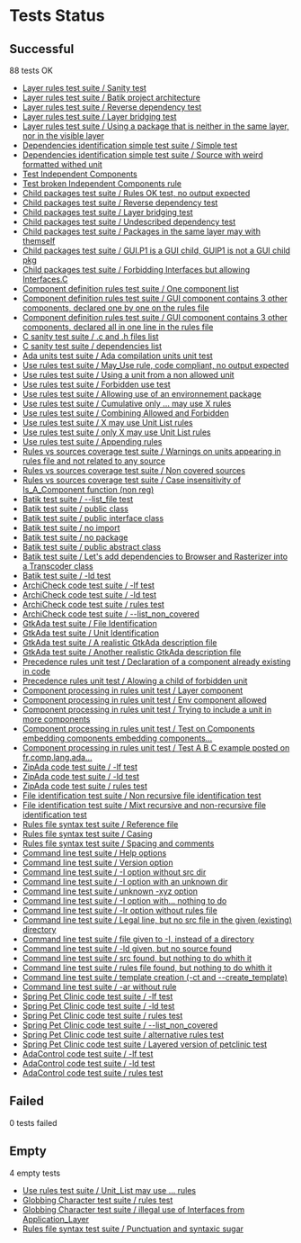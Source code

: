 # Tests Status

## Successful

   88 tests OK

  - [Layer rules test suite / Sanity test]()
  - [Layer rules test suite / Batik project architecture]()
  - [Layer rules test suite / Reverse dependency test]()
  - [Layer rules test suite / Layer bridging test]()
  - [Layer rules test suite / Using a package that is neither in the same layer, nor in the visible layer]()
  - [Dependencies identification simple test suite / Simple test]()
  - [Dependencies identification simple test suite / Source with weird formatted withed unit]()
  - [Test Independent Components]()
  - [Test broken Independent Components rule]()
  - [Child packages test suite / Rules OK test, no output expected]()
  - [Child packages test suite / Reverse dependency test]()
  - [Child packages test suite / Layer bridging test]()
  - [Child packages test suite / Undescribed dependency test]()
  - [Child packages test suite / Packages in the same layer may with themself]()
  - [Child packages test suite / GUI.P1 is a GUI child, GUIP1 is not a GUI child pkg]()
  - [Child packages test suite / Forbidding Interfaces but allowing Interfaces.C]()
  - [Component definition rules test suite / One component list]()
  - [Component definition rules test suite / GUI component contains 3 other components, declared one by one on the rules file]()
  - [Component definition rules test suite / GUI component contains 3 other components, declared all in one line in the rules file]()
  - [C sanity test suite / .c and .h files list]()
  - [C sanity test suite / dependencies list]()
  - [Ada units test suite / Ada compilation units unit test]()
  - [Use rules test suite / May_Use rule, code compliant, no output expected]()
  - [Use rules test suite / Using a unit from a non allowed unit]()
  - [Use rules test suite / Forbidden use test]()
  - [Use rules test suite / Allowing use of an environnement package]()
  - [Use rules test suite / Cumulative only ... may use X rules]()
  - [Use rules test suite / Combining Allowed and Forbidden]()
  - [Use rules test suite / X may use Unit List rules]()
  - [Use rules test suite / only X may use Unit List rules]()
  - [Use rules test suite / Appending rules]()
  - [Rules vs sources coverage test suite / Warnings on units appearing in rules file and not related to any source]()
  - [Rules vs sources coverage test suite / Non covered sources]()
  - [Rules vs sources coverage test suite / Case insensitivity of Is_A_Component function (non reg)]()
  - [Batik test suite / --list_file test]()
  - [Batik test suite / public class]()
  - [Batik test suite / public interface class]()
  - [Batik test suite / no import]()
  - [Batik test suite / no package]()
  - [Batik test suite / public abstract class]()
  - [Batik test suite / Let's add dependencies to Browser and Rasterizer into a Transcoder class]()
  - [Batik test suite / -ld test]()
  - [ArchiCheck code test suite / -lf test]()
  - [ArchiCheck code test suite / -ld test]()
  - [ArchiCheck code test suite / rules test]()
  - [ArchiCheck code test suite / --list_non_covered]()
  - [GtkAda test suite / File Identification]()
  - [GtkAda test suite / Unit Identification]()
  - [GtkAda test suite / A realistic GtkAda description file]()
  - [GtkAda test suite / Another realistic GtkAda description file]()
  - [Precedence rules unit test / Declaration of a component already existing in code]()
  - [Precedence rules unit test / Alowing a child of forbidden unit]()
  - [Component processing in rules unit test / Layer component]()
  - [Component processing in rules unit test / Env component allowed]()
  - [Component processing in rules unit test / Trying to include a unit in more components]()
  - [Component processing in rules unit test / Test on Components embedding components embedding components...]()
  - [Component processing in rules unit test / Test A B C example posted on fr.comp.lang.ada...]()
  - [ZipAda code test suite / -lf test]()
  - [ZipAda code test suite / -ld test]()
  - [ZipAda code test suite / rules test]()
  - [File identification test suite / Non recursive file identification test]()
  - [File identification test suite / Mixt recursive and non-recursive file identification test]()
  - [Rules file syntax test suite / Reference file]()
  - [Rules file syntax test suite / Casing]()
  - [Rules file syntax test suite / Spacing and comments]()
  - [Command line test suite / Help options]()
  - [Command line test suite / Version option]()
  - [Command line test suite / -I option without src dir]()
  - [Command line test suite / -I option with an unknown dir]()
  - [Command line test suite / unknown -xyz option]()
  - [Command line test suite / -I option with... nothing to do]()
  - [Command line test suite / -lr option without rules file]()
  - [Command line test suite / Legal line, but no src file in the given (existing) directory]()
  - [Command line test suite / file given to -I, instead of a directory]()
  - [Command line test suite / -ld given, but no source found]()
  - [Command line test suite / src found, but nothing to do whith it]()
  - [Command line test suite / rules file found, but nothing to do whith it]()
  - [Command line test suite / template creation (-ct and --create_template)]()
  - [Command line test suite / -ar without rule]()
  - [Spring Pet Clinic code test suite / -lf test]()
  - [Spring Pet Clinic code test suite / -ld test]()
  - [Spring Pet Clinic code test suite / rules test]()
  - [Spring Pet Clinic code test suite / --list_non_covered]()
  - [Spring Pet Clinic code test suite / alternative rules test]()
  - [Spring Pet Clinic code test suite / Layered version of petclinic test]()
  - [AdaControl code test suite / -lf test]()
  - [AdaControl code test suite / -ld test]()
  - [AdaControl code test suite / rules test]()

## Failed

   0 tests failed


## Empty

   4 empty tests

  - [Use rules test suite / Unit_List may use ... rules]()
  - [Globbing Character test suite / rules test]()
  - [Globbing Character test suite / illegal use of Interfaces from Application_Layer]()
  - [Rules file syntax test suite / Punctuation and syntaxic sugar]()
